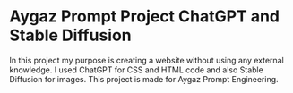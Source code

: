 # Aygaz Prompt Project ChatGPT and Stable Diffusion

In this project my purpose is creating a website without using any external knowledge.
I used ChatGPT for CSS and HTML code and also Stable Diffusion for images.
This project is made for Aygaz Prompt Engineering.

 
